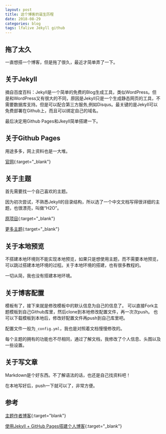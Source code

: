 ```yaml
---
layout: post
title: 这个博客的诞生历程
date: 2018-08-29
categories: blog
tags: lfalive Jekyll github
---
```


## 拖了太久
一直想搭一个博客，但是拖了很久，最近才简单弄了一下。 


## 关于Jekyll
摘自百度百科：Jekyll是一个简单的免费的Blog生成工具，类似WordPress。但是和WordPress又有很大的不同，原因是Jekyll只是一个生成静态网页的工具，不需要数据库支持。但是可以配合第三方服务,例如Disqus。最关键的是Jekyll可以免费部署在Github上，而且可以绑定自己的域名。

最后决定用Github Pages和Jkeyll简单搭建一下。  


## 关于Github Pages
用途多多，网上资料也是一大堆。

[官网](https://pages.github.com){:target="_blank"}


## 关于主题
首先需要找一个自己喜欢的主题。 

因为初次尝试，不熟悉Jekyll的目录结构，所以选了一个中文文档写得很详细的主题，也很漂亮，叫做“H2O”。 

[原项目](https://github.com/kaeyleo/jekyll-theme-H2O){:target="_blank"}

[更多主题](http://jekyllthemes.org/){:target="_blank"}


## 关于本地预览
不搭建本地环境则不能实现本地预览，如果只是想使用主题，而不需要本地预览，可以跳过搭建本地环境的过程。关于本地环境的搭建，也有很多教程的。 

一切从简，我也没有搭建本地环境。


## 关于博客配置
模板有了，接下来就是修改模板中的默认信息为自己的信息了。 可以直接Fork主题模板到自己Github库里，然后clone到本地修改配置文件，再一次次push。 也可以下载模板到本地后，修改好配置文件再push到自己库里吧。

配置文件一般为`_config.yml`，我也是对照着文档慢慢修改的。

每个主题的拥有的功能也不尽相同，通过了解文档，我修改了个人信息、头图以及一些设置。


## 关于写文章
Markdown是个好东西。不了解语法的话，也还是自己找资料吧！

在本地写好后，push一下就可以了，非常方便。  


## 参考
[主题作者博客](http://liaokeyu.com/){:target="blank"}

[使用Jekyll + GitHub Pages搭建个人博客](https://blog.csdn.net/qq_27888241/article/details/77104922){:target="_blank"}

